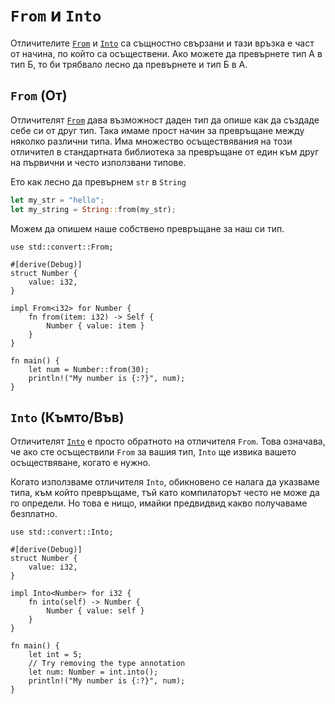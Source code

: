 # `From` и `Into`

Отличителите [`From`] и [`Into`] са същностно свързани и тази връзка е част от
начина, по който са осъществени. Ако можете да превърнете тип А в тип Б, то
би трябвало лесно да превърнете и тип Б в А.

## `From` (От)

Отличителят [`From`] дава възможност даден тип да опише как да създаде себе си
от друг тип. Така имаме прост начин за превръщане между няколко различни типа.
Има множество осъществявания на този отличител в стандартната библиотека за
превръщане от един към друг на първични и често използвани типове.

Ето как лесно да превърнем `str` в `String`

```rust
let my_str = "hello";
let my_string = String::from(my_str);
```

Можем да опишем наше собствено превръщане за наш си тип.

```rust,editable
use std::convert::From;

#[derive(Debug)]
struct Number {
    value: i32,
}

impl From<i32> for Number {
    fn from(item: i32) -> Self {
        Number { value: item }
    }
}

fn main() {
    let num = Number::from(30);
    println!("My number is {:?}", num);
}
```

## `Into` (Къмто/Във)

Отличителят [`Into`] е просто обратното на отличителя `From`. Това означава,
че ако сте осъществили `From` за вашия тип, `Into` ще извика вашето
осъществяване, когато е нужно. 

Когато използваме отличителя `Into`, обикновено се налага да указваме типа, към
който превръщаме, тъй като компилаторът често не може да го определи. Но това е нищо,
имайки предвидвид какво получаваме безплатно.

```rust,editable
use std::convert::Into;

#[derive(Debug)]
struct Number {
    value: i32,
}

impl Into<Number> for i32 {
    fn into(self) -> Number {
        Number { value: self }
    }
}

fn main() {
    let int = 5;
    // Try removing the type annotation
    let num: Number = int.into();
    println!("My number is {:?}", num);
}
```

[`From`]: https://doc.rust-lang.org/std/convert/trait.From.html
[`Into`]: https://doc.rust-lang.org/std/convert/trait.Into.html
